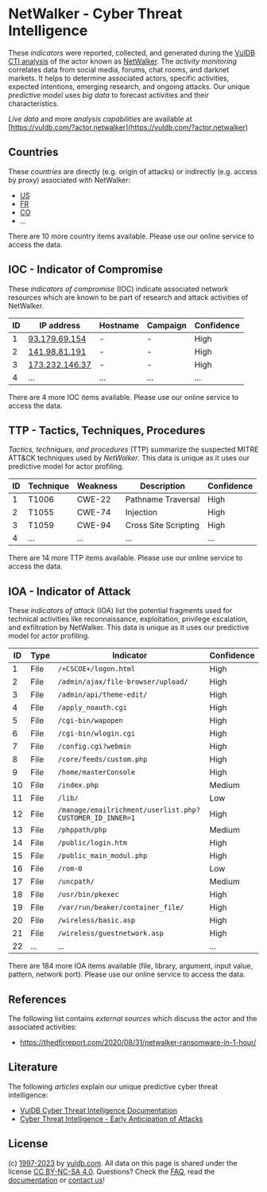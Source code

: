 # NetWalker - Cyber Threat Intelligence

These _indicators_ were reported, collected, and generated during the [VulDB CTI analysis](https://vuldb.com/?kb.cti) of the actor known as [NetWalker](https://vuldb.com/?actor.netwalker). The _activity monitoring_ correlates data from social media, forums, chat rooms, and darknet markets. It helps to determine associated actors, specific activities, expected intentions, emerging research, and ongoing attacks. Our unique _predictive model_ uses _big data_ to forecast activities and their characteristics.

_Live data_ and more _analysis capabilities_ are available at [https://vuldb.com/?actor.netwalker](https://vuldb.com/?actor.netwalker)

## Countries

These _countries_ are directly (e.g. origin of attacks) or indirectly (e.g. access by proxy) associated with NetWalker:

* [US](https://vuldb.com/?country.us)
* [FR](https://vuldb.com/?country.fr)
* [CO](https://vuldb.com/?country.co)
* ...

There are 10 more country items available. Please use our online service to access the data.

## IOC - Indicator of Compromise

These _indicators of compromise_ (IOC) indicate associated network resources which are known to be part of research and attack activities of NetWalker.

ID | IP address | Hostname | Campaign | Confidence
-- | ---------- | -------- | -------- | ----------
1 | [93.179.69.154](https://vuldb.com/?ip.93.179.69.154) | - | - | High
2 | [141.98.81.191](https://vuldb.com/?ip.141.98.81.191) | - | - | High
3 | [173.232.146.37](https://vuldb.com/?ip.173.232.146.37) | - | - | High
4 | ... | ... | ... | ...

There are 4 more IOC items available. Please use our online service to access the data.

## TTP - Tactics, Techniques, Procedures

_Tactics, techniques, and procedures_ (TTP) summarize the suspected MITRE ATT&CK techniques used by _NetWalker_. This data is unique as it uses our predictive model for actor profiling.

ID | Technique | Weakness | Description | Confidence
-- | --------- | -------- | ----------- | ----------
1 | T1006 | CWE-22 | Pathname Traversal | High
2 | T1055 | CWE-74 | Injection | High
3 | T1059 | CWE-94 | Cross Site Scripting | High
4 | ... | ... | ... | ...

There are 14 more TTP items available. Please use our online service to access the data.

## IOA - Indicator of Attack

These _indicators of attack_ (IOA) list the potential fragments used for technical activities like reconnaissance, exploitation, privilege escalation, and exfiltration by NetWalker. This data is unique as it uses our predictive model for actor profiling.

ID | Type | Indicator | Confidence
-- | ---- | --------- | ----------
1 | File | `/+CSCOE+/logon.html` | High
2 | File | `/admin/ajax/file-browser/upload/` | High
3 | File | `/admin/api/theme-edit/` | High
4 | File | `/apply_noauth.cgi` | High
5 | File | `/cgi-bin/wapopen` | High
6 | File | `/cgi-bin/wlogin.cgi` | High
7 | File | `/config.cgi?webmin` | High
8 | File | `/core/feeds/custom.php` | High
9 | File | `/home/masterConsole` | High
10 | File | `/index.php` | Medium
11 | File | `/lib/` | Low
12 | File | `/manage/emailrichment/userlist.php?CUSTOMER_ID_INNER=1` | High
13 | File | `/phppath/php` | Medium
14 | File | `/public/login.htm` | High
15 | File | `/public_main_modul.php` | High
16 | File | `/rom-0` | Low
17 | File | `/uncpath/` | Medium
18 | File | `/usr/bin/pkexec` | High
19 | File | `/var/run/beaker/container_file/` | High
20 | File | `/wireless/basic.asp` | High
21 | File | `/wireless/guestnetwork.asp` | High
22 | ... | ... | ...

There are 184 more IOA items available (file, library, argument, input value, pattern, network port). Please use our online service to access the data.

## References

The following list contains _external sources_ which discuss the actor and the associated activities:

* https://thedfirreport.com/2020/08/31/netwalker-ransomware-in-1-hour/

## Literature

The following _articles_ explain our unique predictive cyber threat intelligence:

* [VulDB Cyber Threat Intelligence Documentation](https://vuldb.com/?kb.cti)
* [Cyber Threat Intelligence - Early Anticipation of Attacks](https://www.scip.ch/en/?labs.20201022)

## License

(c) [1997-2023](https://vuldb.com/?kb.changelog) by [vuldb.com](https://vuldb.com/?kb.about). All data on this page is shared under the license [CC BY-NC-SA 4.0](https://creativecommons.org/licenses/by-nc-sa/4.0/). Questions? Check the [FAQ](https://vuldb.com/?kb.faq), read the [documentation](https://vuldb.com/?kb) or [contact us](https://vuldb.com/?contact)!

